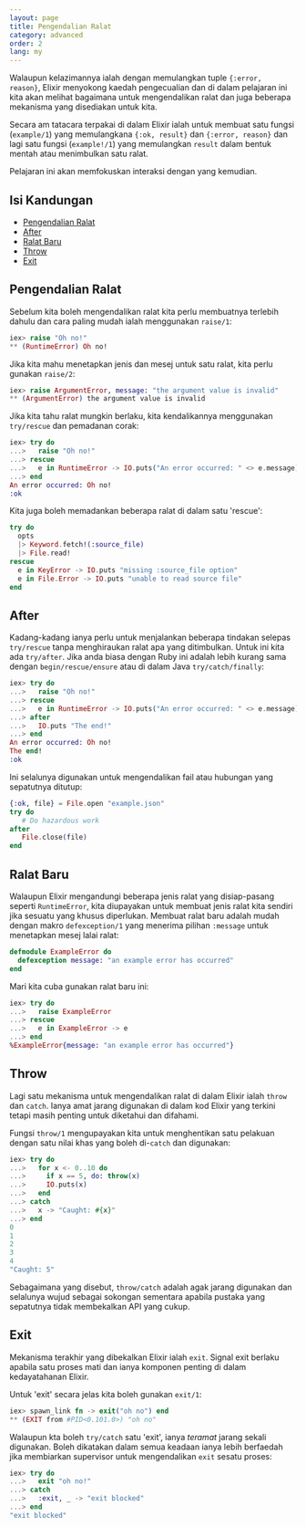 ```yaml
---
layout: page
title: Pengendalian Ralat
category: advanced
order: 2
lang: my
---
```


Walaupun kelazimannya ialah dengan memulangkan tuple `{:error, reason}`, Elixir menyokong kaedah pengecualian dan di dalam pelajaran ini kita akan melihat bagaimana untuk mengendalikan ralat dan juga beberapa mekanisma yang disediakan untuk kita.

Secara am tatacara terpakai di dalam Elixir ialah untuk membuat satu fungsi (`example/1`) yang memulangkana `{:ok, result}` dan `{:error, reason}` dan lagi satu fungsi (`example!/1`) yang memulangkan `result` dalam bentuk mentah atau menimbulkan satu ralat.

Pelajaran ini akan memfokuskan interaksi dengan yang kemudian.

## Isi Kandungan

- [Pengendalian Ralat](#pengendalian-ralat)
- [After](#after)
- [Ralat Baru](#ralat-baru)
- [Throw](#throw)
- [Exit](#Exit)

## Pengendalian Ralat

Sebelum kita boleh mengendalikan ralat kita perlu membuatnya terlebih dahulu dan cara paling mudah ialah menggunakan `raise/1`:

```elixir
iex> raise "Oh no!"
** (RuntimeError) Oh no!
```

Jika kita mahu menetapkan jenis dan mesej untuk satu ralat, kita perlu gunakan `raise/2`:

```elixir
iex> raise ArgumentError, message: "the argument value is invalid"
** (ArgumentError) the argument value is invalid
```

Jika kita tahu ralat mungkin berlaku, kita kendalikannya menggunakan `try/rescue` dan pemadanan corak:

```elixir
iex> try do
...>   raise "Oh no!"
...> rescue
...>   e in RuntimeError -> IO.puts("An error occurred: " <> e.message)
...> end
An error occurred: Oh no!
:ok
```

Kita juga boleh memadankan beberapa ralat di dalam satu 'rescue':

```elixir
try do
  opts
  |> Keyword.fetch!(:source_file)
  |> File.read!
rescue
  e in KeyError -> IO.puts "missing :source_file option"
  e in File.Error -> IO.puts "unable to read source file"
end
```

## After

Kadang-kadang ianya perlu untuk menjalankan beberapa tindakan selepas `try/rescue` tanpa menghiraukan ralat apa yang ditimbulkan.  Untuk ini kita ada `try/after`.  Jika anda biasa dengan Ruby ini adalah lebih kurang sama dengan `begin/rescue/ensure` atau di dalam Java `try/catch/finally`:

```elixir
iex> try do
...>   raise "Oh no!"
...> rescue
...>   e in RuntimeError -> IO.puts("An error occurred: " <> e.message)
...> after
...>   IO.puts "The end!"
...> end
An error occurred: Oh no!
The end!
:ok
```

Ini selalunya digunakan untuk mengendalikan fail atau hubungan yang sepatutnya ditutup:

```elixir
{:ok, file} = File.open "example.json"
try do
   # Do hazardous work
after
   File.close(file)
end
```

## Ralat Baru

Walaupun Elixir mengandungi beberapa jenis ralat yang disiap-pasang seperti `RuntimeError`, kita diupayakan untuk membuat jenis ralat kita sendiri jika sesuatu yang khusus diperlukan.  Membuat ralat baru adalah mudah dengan makro `defexception/1` yang menerima pilihan `:message` untuk menetapkan mesej lalai ralat:

```elixir
defmodule ExampleError do
  defexception message: "an example error has occurred"
end
```

Mari kita cuba gunakan ralat baru ini:

```elixir
iex> try do
...>   raise ExampleError
...> rescue
...>   e in ExampleError -> e
...> end
%ExampleError{message: "an example error has occurred"}
```

## Throw

Lagi satu mekanisma untuk mengendalikan ralat di dalam Elixir ialah `throw` dan `catch`.  Ianya amat jarang digunakan di dalam kod Elixir yang terkini tetapi masih penting untuk diketahui dan difahami.

Fungsi `throw/1` mengupayakan kita untuk menghentikan satu pelakuan dengan satu nilai khas yang boleh di-`catch` dan digunakan:

```elixir
iex> try do
...>   for x <- 0..10 do
...>     if x == 5, do: throw(x)
...>     IO.puts(x)
...>   end
...> catch
...>   x -> "Caught: #{x}"
...> end
0
1
2
3
4
"Caught: 5"
```

Sebagaimana yang disebut, `throw/catch` adalah agak jarang digunakan dan selalunya wujud sebagai sokongan sementara apabila pustaka yang sepatutnya tidak membekalkan API yang cukup.

## Exit

Mekanisma terakhir yang dibekalkan Elixir ialah `exit`.  Signal exit berlaku apabila satu proses mati dan ianya komponen penting di dalam kedayatahanan Elixir.

Untuk 'exit' secara jelas kita boleh gunakan `exit/1`:

```elixir
iex> spawn_link fn -> exit("oh no") end
** (EXIT from #PID<0.101.0>) "oh no"
```

Walaupun kta boleh `try/catch` satu 'exit', ianya _teramat_ jarang sekali digunakan.  Boleh dikatakan dalam semua keadaan ianya lebih berfaedah jika membiarkan supervisor untuk mengendalikan `exit` sesatu proses:

```elixir
iex> try do
...>   exit "oh no!"
...> catch
...>   :exit, _ -> "exit blocked"
...> end
"exit blocked"
```
